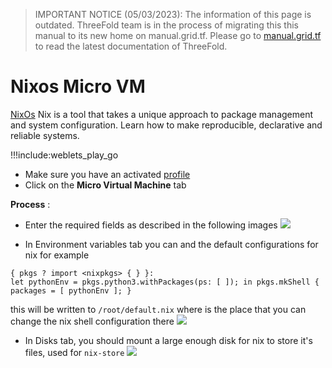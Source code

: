 > IMPORTANT NOTICE (05/03/2023): 
The information of this page is outdated. ThreeFold team is in the process of migrating this this manual to its new home on manual.grid.tf. Please go to [manual.grid.tf](https://manual.grid.tf/) to read the latest documentation of ThreeFold.

# Nixos Micro VM

[NixOs](https://nixos.org) Nix is a tool that takes a unique approach to package management and system configuration. Learn how to make reproducible, declarative and reliable systems.

!!!include:weblets_play_go

- Make sure you have an activated [profile](weblets_profile_manager)
- Click on the **Micro Virtual Machine** tab

**Process** :

- Enter the required fields as described in the following images
  ![](img/nixos-micro1.png)

- In Environment variables tab you can and the default configurations for nix for example

```
{ pkgs ? import <nixpkgs> { } }:
let pythonEnv = pkgs.python3.withPackages(ps: [ ]); in pkgs.mkShell { packages = [ pythonEnv ]; }
```

this will be written to `/root/default.nix` where is the place that you can change the nix shell configuration there
![](img/nixos-micro2.png)

- In Disks tab, you should mount a large enough disk for nix to store it's files, used for `nix-store`
  ![](img/nixos-micro3.png)
